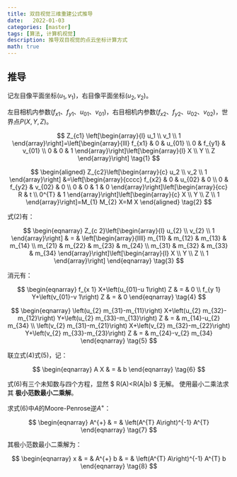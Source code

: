 ```yaml
---
title: 双目视觉三维重建公式推导
date:   2022-01-03
categories: [master]
tags: [算法, 计算机视觉]
description: 推导双目视觉的点云坐标计算方式
math: true
---
```


## 推导

记左目像平面坐标$(u_1,v_1)$，右目像平面坐标$(u_2,v_2)$。

左目相机内参数$(f_{x1}、f_{y1}、u_{01}、v_{01})$，右目相机内参数$(f_{x2}、f_{y2}、u_{02}、v_{02})$，世界点$P(X,Y,Z)$。

$$
Z_{c1}
\left[\begin{array}{l}
u_1 \\
v_1 \\
1
\end{array}\right]=\left[\begin{array}{lll}
f_{x1} & 0 & u_{01} \\
0 & f_{y1} & v_{01} \\
0 & 0 & 1
\end{array}\right]\left[\begin{array}{l}
X \\
Y \\
Z
\end{array}\right]
\tag{1}
$$

$$
\begin{aligned}
Z_{c2}\left[\begin{array}{c}
u_2 \\
v_2 \\
1
\end{array}\right] &=\left[\begin{array}{cccc}
f_{x2} & 0 & u_{02} & 0 \\
0 & f_{y2} & v_{02} & 0 \\
0 & 0 & 1 & 0
\end{array}\right]\left[\begin{array}{cc}
R & t \\
0^{T} & 1
\end{array}\right]\left[\begin{array}{c}
X \\
Y \\
Z \\
1
\end{array}\right]=M_{1} M_{2} X=M X
\end{aligned}
\tag{2}
$$

式(2)有：

$$
\begin{eqnarray}
Z_{c 2}\left[\begin{array}{l}
u_{2} \\
v_{2} \\
1
\end{array}\right] & = & \left[\begin{array}{llll}
m_{11} & m_{12} & m_{13} & m_{14} \\
m_{21} & m_{22} & m_{23} & m_{24} \\
m_{31} & m_{32} & m_{33} & m_{34}
\end{array}\right]\left[\begin{array}{l}
X \\
Y \\
Z \\
1
\end{array}\right]
\end{eqnarray}
\tag{3}
$$

消元有：

$$
\begin{eqnarray}
f_{x 1} X+\left(u_{01}-u 1\right) Z & = & 0 \\
f_{y 1} Y+\left(v_{01}-v 1\right) Z & = & 0
\end{eqnarray}
\tag{4}
$$

$$
\begin{eqnarray}
\left(u_{2} m_{31}-m_{11}\right) X+\left(u_{2} m_{32}-m_{12}\right) Y+\left(u_{2} m_{33}-m_{13}\right) Z & = & m_{14}-u_{2} m_{34} \\
\left(v_{2} m_{31}-m_{21}\right) X+\left(v_{2} m_{32}-m_{22}\right) Y+\left(v_{2} m_{33}-m_{23}\right) Z & = & m_{24}-v_{2} m_{34}
\end{eqnarray}
\tag{5}
$$

联立式(4)式(5)，记：

$$
\begin{eqnarray}
A X & = & b
\end{eqnarray}
\tag{6}
$$

式(6)有三个未知数与四个方程，显然 $ R(A)<R(A|b) $ 无解。
使用最小二乘法求其 **极小范数最小二乘解**。

求式(6)中$A$的Moore-Penrose逆$A^{+}$：

$$
\begin{eqnarray}
A^{+} & = & \left(A^{T} A\right)^{-1} A^{T}
\end{eqnarray}
\tag{7}
$$

其极小范数最小二乘解为：

$$
\begin{eqnarray}
x & = & A^{+} b & = & \left(A^{T} A\right)^{-1} A^{T} b
\end{eqnarray}
\tag{8}
$$